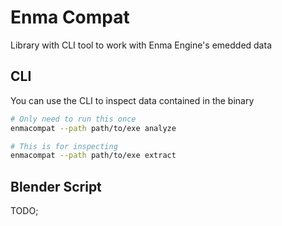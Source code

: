 # Enma Compat

Library with CLI tool to work with Enma Engine's emedded data

## CLI

You can use the CLI to inspect data contained in the binary

```sh
# Only need to run this once
enmacompat --path path/to/exe analyze

# This is for inspecting
enmacompat --path path/to/exe extract
```

## Blender Script

TODO;

